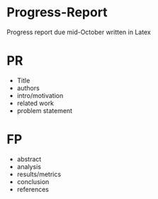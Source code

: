 # Progress-Report
Progress report due mid-October written in Latex

# PR
- Title
- authors
- intro/motivation
- related work
- problem statement

# FP
- abstract
- analysis
- results/metrics
- conclusion
- references
